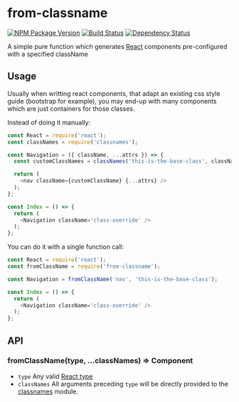 # from-classname

[![NPM Package Version](https://img.shields.io/npm/v/from-classname.svg?style=flat-square)](https://www.npmjs.com/package/from-classname)
[![Build Status](https://img.shields.io/travis/jonathansamines/from-classname.svg?style=flat-square)](https://travis-ci.org/jonathansamines/from-classname)
[![Dependency Status](https://img.shields.io/david/jonathansamines/from-classname.svg?style=flat-square)](https://david-dm.org/jonathansamines/from-classname)

A simple pure function which generates [React](https://reactjs.org/) components pre-configured with a specified className

## Usage

Usually when writting react components, that adapt an existing css style guide (bootstrap for example), you may end-up with many components which are just containers for those classes.

Instead of doing it manually:

```js
const React = require('react');
const classNames = require('classnames');

const Navigation = ({ className, ...attrs }) => {
  const customClassNames = classNames('this-is-the-base-class', className);

  return (
    <nav className={customClassName} {...attrs} />
  );
};

const Index = () => {
  return (
    <Navigation className='class-override' />
  );
};
```

You can do it with a single function call:

```js
const React = require('react');
const fromClassName = require('from-classname');

const Navigation = fromClassName('nav', 'this-is-the-base-class');

const Index = () => {
  return (
    <Navigation className='class-override' />
  );
};
```

## API

### fromClassName(type, ...classNames) => Component

+ `type` Any valid [React type](https://reactjs.org/docs/react-api.html#createelement)
+ `classNames` All arguments preceding `type` will be directly provided to the [classnames](https://github.com/JedWatson/classnames) module.
